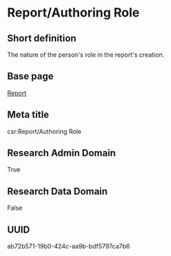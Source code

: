 # Report/Authoring Role
## Short definition
The nature of the person's role in the report's creation.
## Base page
[Report](../Objects/Report.md)
## Meta title
csr:Report/Authoring Role
## Research Admin Domain
True
## Research Data Domain
False
## UUID
ab72b571-19b0-424c-aa9b-bdf5797ca7b6
